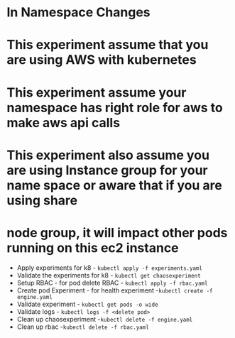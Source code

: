 # In Namespace Changes 
# This experiment assume that you are using AWS with kubernetes 
# This experiment assume your namespace has right role for aws to make aws api calls 
# This experiment also assume you are using Instance group for your name space or aware that if you are using share 
# node group, it will impact other pods running on this ec2 instance
* Apply experiments for k8 - `kubectl apply -f experiments.yaml`
* Validate the experiments for k8 - `kubectl get chaosexperiment`
* Setup RBAC - for pod delete RBAC - `kubectl apply -f rbac.yaml`
* Create pod Experiment - for health experiment -`kubectl create -f engine.yaml`
* Validate experiment - `kubectl get pods -o wide`
* Validate logs - `kubectl logs -f <delete pod>`
* Clean up chaosexperiment -`kubectl delete -f engine.yaml`
* Clean up rbac  -`kubectl delete -f rbac.yaml`



